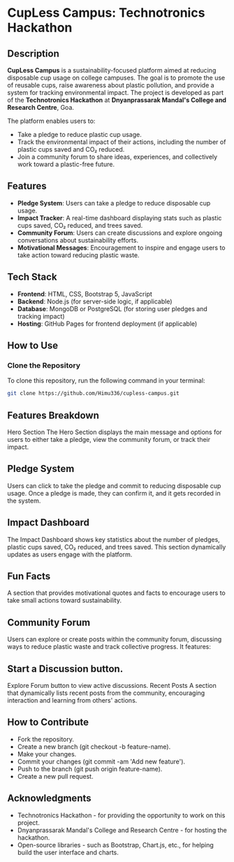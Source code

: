 # CupLess Campus: Technotronics Hackathon

## Description
**CupLess Campus** is a sustainability-focused platform aimed at reducing disposable cup usage on college campuses. The goal is to promote the use of reusable cups, raise awareness about plastic pollution, and provide a system for tracking environmental impact. The project is developed as part of the **Technotronics Hackathon** at **Dnyanprassarak Mandal's College and Research Centre**, Goa.

The platform enables users to:
- Take a pledge to reduce plastic cup usage.
- Track the environmental impact of their actions, including the number of plastic cups saved and CO₂ reduced.
- Join a community forum to share ideas, experiences, and collectively work toward a plastic-free future.

## Features

- **Pledge System**: Users can take a pledge to reduce disposable cup usage.
- **Impact Tracker**: A real-time dashboard displaying stats such as plastic cups saved, CO₂ reduced, and trees saved.
- **Community Forum**: Users can create discussions and explore ongoing conversations about sustainability efforts.
- **Motivational Messages**: Encouragement to inspire and engage users to take action toward reducing plastic waste.
  
## Tech Stack

- **Frontend**: HTML, CSS, Bootstrap 5, JavaScript
- **Backend**: Node.js (for server-side logic, if applicable)
- **Database**: MongoDB or PostgreSQL (for storing user pledges and tracking impact)
- **Hosting**: GitHub Pages for frontend deployment (if applicable)

## How to Use

### Clone the Repository

To clone this repository, run the following command in your terminal:

```bash
git clone https://github.com/Himu336/cupless-campus.git
```

## Features Breakdown
Hero Section
The Hero Section displays the main message and options for users to either take a pledge, view the community forum, or track their impact.

## Pledge System
Users can click to take the pledge and commit to reducing disposable cup usage. Once a pledge is made, they can confirm it, and it gets recorded in the system.

## Impact Dashboard
The Impact Dashboard shows key statistics about the number of pledges, plastic cups saved, CO₂ reduced, and trees saved. This section dynamically updates as users engage with the platform.

## Fun Facts
A section that provides motivational quotes and facts to encourage users to take small actions toward sustainability.

## Community Forum
Users can explore or create posts within the community forum, discussing ways to reduce plastic waste and track collective progress. It features:

## Start a Discussion button.
Explore Forum button to view active discussions.
Recent Posts
A section that dynamically lists recent posts from the community, encouraging interaction and learning from others' actions.

## How to Contribute
- Fork the repository.
- Create a new branch (git checkout -b feature-name).
- Make your changes.
- Commit your changes (git commit -am 'Add new feature').
- Push to the branch (git push origin feature-name).
- Create a new pull request.

## Acknowledgments
- Technotronics Hackathon - for providing the opportunity to work on this project.
- Dnyanprassarak Mandal's College and Research Centre - for hosting the hackathon.
- Open-source libraries - such as Bootstrap, Chart.js, etc., for helping build the user interface and charts.
